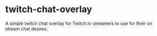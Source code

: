 # twitch-chat-overlay
A simple twitch chat overlay for Twitch.tv streamers to use for their on stream chat desires.
